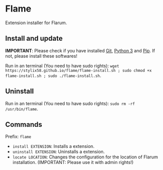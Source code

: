 # Flame
Extension installer for Flarum.

## Install and update
**IMPORTANT**: Please check if you have installed [Git](https://git-scm.com/downloads), [Python 3](https://www.python.org/downloads/) and [Pip](https://pip.pypa.io/en/stable/installing/#installing-with-get-pip-py). If not, please install these softwares!

Run in an terminal (You need to have sudo rights): `wget https://stylix58.github.io/flame/flame-install.sh ; sudo chmod +x flame-install.sh ; sudo ./flame-install.sh`.

## Uninstall

Run in an terminal (You need to have sudo rights): `sudo rm -rf /usr/bin/flame`.

## Commands
Prefix: `flame`

- `install EXTENSION`: Installs a extension.
- `uninstall EXTENSION`: Uninstalls a extension.
- `locate LOCATION`: Changes the configuration for the location of Flarum installation. (IMPORTANT: Please use it with admin rights!)
